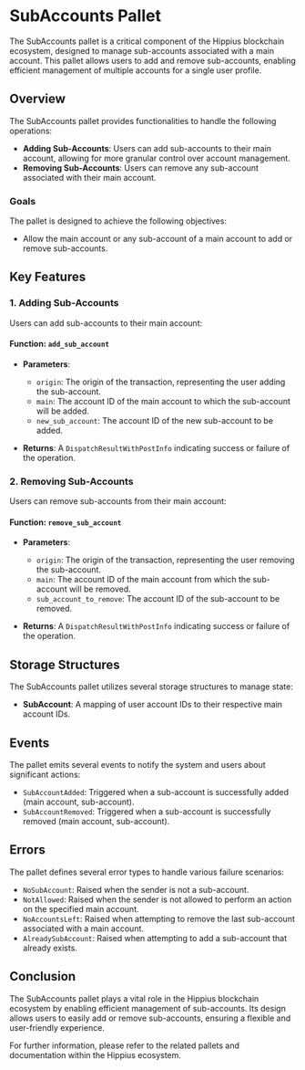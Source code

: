 # SubAccounts Pallet

The SubAccounts pallet is a critical component of the Hippius blockchain ecosystem, designed to manage sub-accounts associated with a main account. This pallet allows users to add and remove sub-accounts, enabling efficient management of multiple accounts for a single user profile.

## Overview

The SubAccounts pallet provides functionalities to handle the following operations:

- **Adding Sub-Accounts**: Users can add sub-accounts to their main account, allowing for more granular control over account management.
- **Removing Sub-Accounts**: Users can remove any sub-account associated with their main account.

### Goals

The pallet is designed to achieve the following objectives:

- Allow the main account or any sub-account of a main account to add or remove sub-accounts.

## Key Features

### 1. Adding Sub-Accounts

Users can add sub-accounts to their main account:

#### Function: `add_sub_account`

- **Parameters**:
  - `origin`: The origin of the transaction, representing the user adding the sub-account.
  - `main`: The account ID of the main account to which the sub-account will be added.
  - `new_sub_account`: The account ID of the new sub-account to be added.

- **Returns**: A `DispatchResultWithPostInfo` indicating success or failure of the operation.

### 2. Removing Sub-Accounts

Users can remove sub-accounts from their main account:

#### Function: `remove_sub_account`

- **Parameters**:
  - `origin`: The origin of the transaction, representing the user removing the sub-account.
  - `main`: The account ID of the main account from which the sub-account will be removed.
  - `sub_account_to_remove`: The account ID of the sub-account to be removed.

- **Returns**: A `DispatchResultWithPostInfo` indicating success or failure of the operation.

## Storage Structures

The SubAccounts pallet utilizes several storage structures to manage state:

- **SubAccount**: A mapping of user account IDs to their respective main account IDs.

## Events

The pallet emits several events to notify the system and users about significant actions:

- `SubAccountAdded`: Triggered when a sub-account is successfully added (main account, sub-account).
- `SubAccountRemoved`: Triggered when a sub-account is successfully removed (main account, sub-account).

## Errors

The pallet defines several error types to handle various failure scenarios:

- `NoSubAccount`: Raised when the sender is not a sub-account.
- `NotAllowed`: Raised when the sender is not allowed to perform an action on the specified main account.
- `NoAccountsLeft`: Raised when attempting to remove the last sub-account associated with a main account.
- `AlreadySubAccount`: Raised when attempting to add a sub-account that already exists.

## Conclusion

The SubAccounts pallet plays a vital role in the Hippius blockchain ecosystem by enabling efficient management of sub-accounts. Its design allows users to easily add or remove sub-accounts, ensuring a flexible and user-friendly experience.

For further information, please refer to the related pallets and documentation within the Hippius ecosystem.